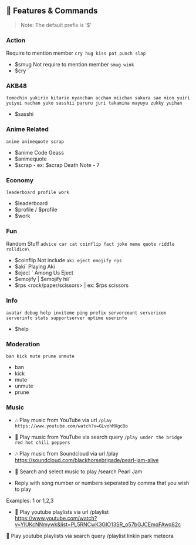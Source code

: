 ## 📝 Features & Commands

> Note: The default prefix is '$'

### Action
Require to mention member `cry hug kiss pat punch slap`
* $smug
Not require to mention member `smug wink`
* $cry <username>`

### AKB48
`tomochin yukirin kitarie nyanchan acchan miichan sakura sae mion yuiri yuiyui nachan yuko sasshii paruru juri takamina mayuyu zukky yuihan`
* $sasshi

### Anime Related
`anime animequote scrap`
* $anime Code Geass
* $animequote
* $scrap <Anime Title> - <Episode Number> ex: $scrap Death Note - 7  

### Economy
`leaderboard profile work`
* $leaderboard
* $profile / $profile <username>
* $work

### Fun
Random Stuff `advice car cat coinflip fact joke meme quote riddle rolldice\`
* $coinflip
Not include `aki eject emojify rps`
* $aki` Playing Aki
* $eject <username>` Among Us Eject
* $emojify <words> | $emojify hii`
* $rps <rock/paper/scissors> | ex: $rps scissors

### Info
`avatar debug help inviteme ping prefix servercount servericon serverinfo stats supportserver uptime userinfo`
* $help

###  Moderation
`ban kick mute prune unmute`
* ban <username>
* kick <username>
* mute <username>
* unmute <username> 
* prune <total of messages number>

### Music 
* 🎶 Play music from YouTube via url
`/play https://www.youtube.com/watch?v=GLvohMXgcBo`

* 🔎 Play music from YouTube via search query
`/play under the bridge red hot chili peppers`

* 🎶 Play music from Soundcloud via url
/play https://soundcloud.com/blackhorsebrigade/pearl-jam-alive

* 🔎 Search and select music to play
/search Pearl Jam

* Reply with song number or numbers seperated by comma that you wish to play

Examples: 1 or 1,2,3

* 📃 Play youtube playlists via url
/playlist https://www.youtube.com/watch?v=YlUKcNNmywk&list=PL5RNCwK3GIO13SR_o57bGJCEmqFAwq82c

🔎 Play youtube playlists via search query
/playlist linkin park meteora